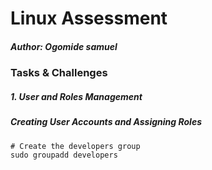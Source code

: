 # Linux Assessment
##### Author: Ogomide samuel

### Tasks & Challenges
##### 1. User and Roles Management
##### Creating User Accounts and Assigning Roles
````linux
# Create the developers group
sudo groupadd developers
````
